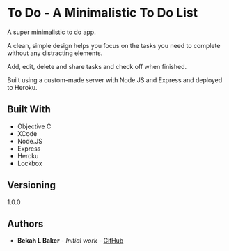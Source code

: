 # To Do - A Minimalistic To Do List

A super minimalistic to do app. 

A clean, simple design helps you focus on the tasks you need to complete without any distracting elements.

Add, edit, delete and share tasks and check off when finished.

Built using a custom-made server with Node.JS and Express and deployed to Heroku.

## Built With

* Objective C
* XCode
* Node.JS
* Express
* Heroku
* Lockbox

## Versioning

1.0.0

## Authors

* **Bekah L Baker** - *Initial work* - [GitHub](https://github.com/bekahlbaker)

